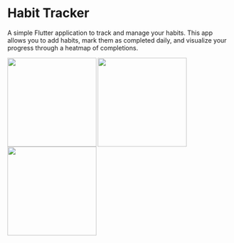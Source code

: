 # Habit Tracker

A simple Flutter application to track and manage your habits. This app allows you to add habits, mark them as completed daily, and visualize your progress through a heatmap of completions.

<img align="left" src="https://github.com/denysartiukhov/habit-tracker/assets/108905117/6791d832-0df5-4a39-91c9-63a89ba89b77" width="200">
<img align="center" src="https://github.com/denysartiukhov/habit-tracker/assets/108905117/cca38829-1bbb-4b87-abac-99b9e9c5b15d" width="200">
<img align="left" src="https://github.com/denysartiukhov/habit-tracker/assets/108905117/3bbb636d-c5d3-40e7-b199-b5b7b1aa8842" width="200">